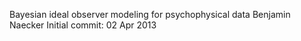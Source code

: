 Bayesian ideal observer modeling for psychophysical data
Benjamin Naecker
Initial commit: 02 Apr 2013
